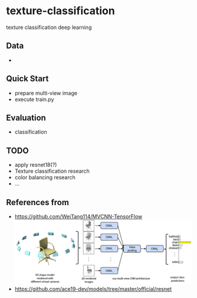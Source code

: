 # texture-classification
texture classification deep learning

## Data
- 

## Quick Start
- prepare multi-view image
- execute train.py

## Evaluation
- classification

## TODO
- apply resnet18(?)
- Texture classification research
- color balancing research
- ...

## References from
- https://github.com/WeiTang114/MVCNN-TensorFlow
![](assets/mvcnn_framework.png)
- https://github.com/ace19-dev/models/tree/master/official/resnet
